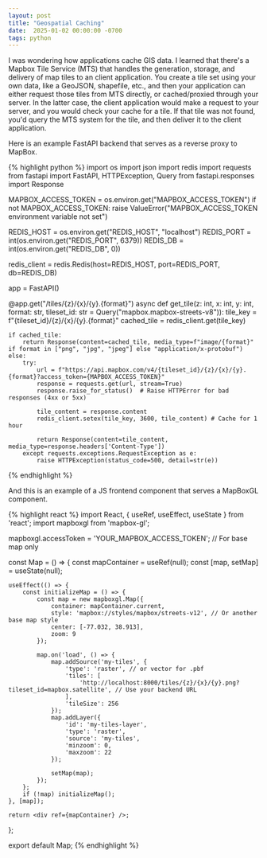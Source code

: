 ```yaml
---
layout: post
title: "Geospatial Caching"
date:  2025-01-02 00:00:00 -0700
tags: python
---
```


I was wondering how applications cache GIS data. I learned that there's a
Mapbox Tile Service (MTS) that handles the generation, storage, and delivery of
map tiles to an client application. You create a tile set using your own data,
like a GeoJSON, shapefile, etc., and then your application can either request
those tiles from MTS directly, or cached/proxied through your server. In the 
latter case, the client application would make a request to your server, and
you would check your cache for a tile. If that tile was not found, you'd query
the MTS system for the tile, and then deliver it to the client application.

Here is an example FastAPI backend that serves as a reverse proxy to MapBox.

{% highlight python %}
import os
import json
import redis
import requests
from fastapi import FastAPI, HTTPException, Query
from fastapi.responses import Response

MAPBOX_ACCESS_TOKEN = os.environ.get("MAPBOX_ACCESS_TOKEN")
if not MAPBOX_ACCESS_TOKEN:
    raise ValueError("MAPBOX_ACCESS_TOKEN environment variable not set")

REDIS_HOST = os.environ.get("REDIS_HOST", "localhost")
REDIS_PORT = int(os.environ.get("REDIS_PORT", 6379))
REDIS_DB = int(os.environ.get("REDIS_DB", 0))

redis_client = redis.Redis(host=REDIS_HOST, port=REDIS_PORT, db=REDIS_DB)

app = FastAPI()

@app.get("/tiles/{z}/{x}/{y}.{format}")
async def get_tile(z: int, x: int, y: int, format: str, tileset_id: str = Query("mapbox.mapbox-streets-v8")):
    tile_key = f"{tileset_id}/{z}/{x}/{y}.{format}"
    cached_tile = redis_client.get(tile_key)

    if cached_tile:
        return Response(content=cached_tile, media_type=f"image/{format}" if format in ["png", "jpg", "jpeg"] else "application/x-protobuf")
    else:
        try:
            url = f"https://api.mapbox.com/v4/{tileset_id}/{z}/{x}/{y}.{format}?access_token={MAPBOX_ACCESS_TOKEN}"
            response = requests.get(url, stream=True)
            response.raise_for_status()  # Raise HTTPError for bad responses (4xx or 5xx)

            tile_content = response.content
            redis_client.setex(tile_key, 3600, tile_content) # Cache for 1 hour

            return Response(content=tile_content, media_type=response.headers['Content-Type'])
        except requests.exceptions.RequestException as e:
            raise HTTPException(status_code=500, detail=str(e))
{% endhighlight %}

And this is an example of a JS frontend component that serves a MapBoxGL
component.

{% highlight react %}
import React, { useRef, useEffect, useState } from 'react';
import mapboxgl from 'mapbox-gl';

mapboxgl.accessToken = 'YOUR_MAPBOX_ACCESS_TOKEN'; // For base map only

const Map = () => {
    const mapContainer = useRef(null);
    const [map, setMap] = useState(null);

    useEffect(() => {
        const initializeMap = () => {
            const map = new mapboxgl.Map({
                container: mapContainer.current,
                style: 'mapbox://styles/mapbox/streets-v12', // Or another base map style
                center: [-77.032, 38.913],
                zoom: 9
            });

            map.on('load', () => {
                map.addSource('my-tiles', {
                    'type': 'raster', // or vector for .pbf
                    'tiles': [
                        'http://localhost:8000/tiles/{z}/{x}/{y}.png?tileset_id=mapbox.satellite', // Use your backend URL
                    ],
                    'tileSize': 256
                });
                map.addLayer({
                    'id': 'my-tiles-layer',
                    'type': 'raster',
                    'source': 'my-tiles',
                    'minzoom': 0,
                    'maxzoom': 22
                });

                setMap(map);
            });
        };
        if (!map) initializeMap();
    }, [map]);

    return <div ref={mapContainer} />;
};

export default Map;
{% endhighlight %}